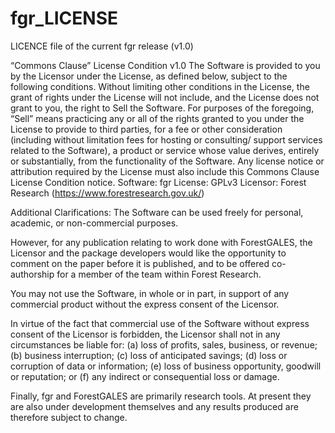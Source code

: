 # fgr_LICENSE
LICENCE file of the current fgr release (v1.0)

“Commons Clause” License Condition v1.0
The Software is provided to you by the Licensor under the License, as defined
below, subject to the following conditions.
Without limiting other conditions in the License, the grant of rights under the
License will not include, and the License does not grant to you, the right to
Sell the Software.
For purposes of the foregoing, “Sell” means practicing any or all of the rights
granted to you under the License to provide to third parties, for a fee or other
consideration (including without limitation fees for hosting or consulting/
support services related to the Software), a product or service whose value
derives, entirely or substantially, from the functionality of the Software. Any
license notice or attribution required by the License must also include this
Commons Clause License Condition notice.
Software: fgr
License: GPLv3
Licensor: Forest Research (https://www.forestresearch.gov.uk/)

Additional Clarifications:
The Software can be used freely for personal, academic, or non-commercial
purposes.

However, for any publication relating to work done with ForestGALES, the
Licensor and the package developers would like the opportunity to comment on the
paper before it is published, and to be offered co-authorship for a member of
the team within Forest Research.

You may not use the Software, in whole or in part, in support of any commercial
product without the express consent of the Licensor.

In virtue of the fact that commercial use of the Software without express
consent of the Licensor is forbidden, the Licensor shall not in any
circumstances be liable for:
(a) loss of profits, sales, business, or revenue;
(b) business interruption;
(c) loss of anticipated savings;
(d) loss or corruption of data or information;
(e) loss of business opportunity, goodwill or reputation; or
(f) any indirect or consequential loss or damage.

Finally, fgr and ForestGALES are primarily research tools. At present they are
also under development themselves and any results produced are therefore subject
to change.
